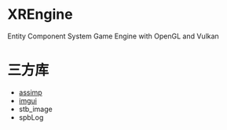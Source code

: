 # XREngine

Entity Component System Game Engine with OpenGL and Vulkan

# 三方库
-   [assimp](https://github.com/assimp/assimp)
-   [imgui](https://github.com/ocornut/imgui)
-   stb_image
-   spbLog
